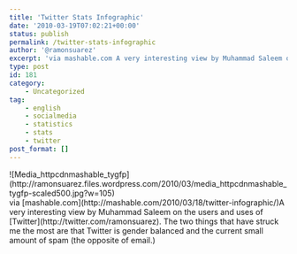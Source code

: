 ```yaml
---
title: 'Twitter Stats Infographic'
date: '2010-03-19T07:02:21+00:00'
status: publish
permalink: /twitter-stats-infographic
author: '@ramonsuarez'
excerpt: 'via mashable.com A very interesting view by Muhammad Saleem on the users and uses of Twitter. The two things that have struck me the most are that Twitter is gender balanced and the current small amount of spam (the opposite of email.)'
type: post
id: 181
category:
    - Uncategorized
tag:
    - english
    - socialmedia
    - statistics
    - stats
    - twitter
post_format: []
---
```

<div class="p_embed p_image_embed">![Media_httpcdnmashable_tygfp](http://ramonsuarez.files.wordpress.com/2010/03/media_httpcdnmashable_tygfp-scaled500.jpg?w=105)</div>via [mashable.com](http://mashable.com/2010/03/18/twitter-infographic/)</div>A very interesting view by Muhammad Saleem on the users and uses of [Twitter](http://twitter.com/ramonsuarez). The two things that have struck me the most are that Twitter is gender balanced and the current small amount of spam (the opposite of email.)

</div>